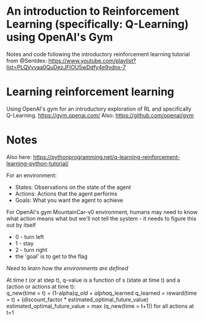 # An introduction to Reinforcement Learning (specifically: Q-Learning) using OpenAI's Gym
Notes and code following the introductory reinforcement learning tutorial from @Sentdex: https://www.youtube.com/playlist?list=PLQVvvaa0QuDezJFIOU5wDdfy4e9vdnx-7

# Learning reinforcement learning
Using OpenAI's gym for an introductory exploration of RL and specifically Q-Learning.
https://gym.openai.com/
Also: https://github.com/openai/gym

# Notes
Also here: https://pythonprogramming.net/q-learning-reinforcement-learning-python-tutorial/   

For an environment:
* States: Observations on the state of the agent
* Actions: Actions that the agent performs
* Goals: What you want the agent to achieve  

For OpenAI's gym MountainCar-v0 environment, humans may need to know what action means what but we'll not tell the system - it needs to figure this out by itself
* 0 - turn left
* 1 - stay
* 2 - turn right
* the 'goal' is to get to the flag

_Need to learn how the environments are defined_  

At time t (or at step t), q-value is a function of s (state at time t) and a (action or actions at time t):  
q_new(time = t) = (1-alpha)*q_old + alpha*q_learned
q_learned = reward(time = t) + (discount_factor * estimated_optimal_future_value)
estimated_optimal_future_value = max (q_new(time = t+1)) for all actions at t=1


